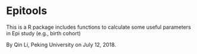 # Epitools
This is a R package includes functions to calculate some useful parameters in Epi study (e.g., birth cohort)

By Qin Li, Peking University on July 12, 2018.